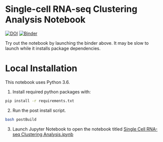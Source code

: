 # Single-cell RNA-seq Clustering Analysis Notebook

[![DOI](https://zenodo.org/badge/DOI/10.5281/zenodo.1326657.svg)](https://doi.org/10.5281/zenodo.1326656)
[![Binder](https://mybinder.org/badge.svg)](https://mybinder.org/v2/gh/genepattern/single_cell_clustering_notebook/master?urlpath=notebooks%2FSingle-Cell%20RNA-seq%20Clustering%20Analysis.ipynb)

Try out the notebook by launching the binder above. It may be slow to launch while it installs package dependencies.

# Local Installation
This notebook uses Python 3.6.

1. Install required python packages with:
```bash
pip install -r requirements.txt
```
2. Run the post install script.
```bash
bash postBuild
```
3. Launch Jupyter Notebook to open the notebook titled [Single Cell RNA-seq Clustering Analysis.ipynb](Single-Cell%20RNA-seq%20Clustering%20Analysis%20Notebook.ipynb)
